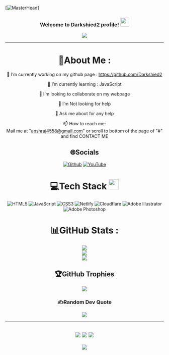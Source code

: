 
[![MasterHead](https://user-images.githubusercontent.com/10498744/210012254-234538ff-d198-48aa-8964-37e6fd45d227.gif)]
<h3 align="center">
  Welcome to Darkshied2 profile!
  <img src="https://media.giphy.com/media/hvRJCLFzcasrR4ia7z/giphy.gif" width="28">
</h3>
<p align="center">
  <a href="https://github.com/Darkshied2/Darkshied2k"><img src="https://readme-typing-svg.herokuapp.com?color=%2336BCF7&center=true&vCenter=true&lines=Hi+%2C+welcome+to+my+Github+page;I+am+Harsh;I+am+a+College+student;game+developer;Web+Dev;Crypto+Lover+%3C3"></a>
</p>

---
<div align="center">
  
# 💫About Me :
🔭 I’m currently working on my github page : https://github.com/Darkshied2
  
🌱 I’m currently learning : JavaScript

  👯 I’m looking to collaborate on my webpage

  🤔 I’m Not looking for help

  💬 Ask me about for any help

  📫 How to reach me:  
  Mail me at "anshraj4558@gmail.com" or 
  scroll to bottom of the page of "#" and find CONTACT ME

## 🌐Socials
[![Github](https://img.shields.io/badge/Github-%23FF4500.svg?logo=Github&logoColor=white)](https://github.com/Darkshied2) [![YouTube](https://img.shields.io/badge/YouTube-%23FF0000.svg?logo=YouTube&logoColor=white)](https://www.youtube.com/channel/UC3IdHQAccOmCTaohRS9S6_A)

# 💻Tech Stack <img src = "https://media2.giphy.com/media/QssGEmpkyEOhBCb7e1/giphy.gif?cid=ecf05e47a0n3gi1bfqntqmob8g9aid1oyj2wr3ds3mg700bl&rid=giphy.gif" width = 32px> 
![HTML5](https://img.shields.io/badge/html5-%23E34F26.svg?style=for-the-badge&logo=html5&logoColor=white) ![JavaScript](https://img.shields.io/badge/javascript-%23323330.svg?style=for-the-badge&logo=javascript&logoColor=%23F7DF1E) ![CSS3](https://img.shields.io/badge/css3-%231572B6.svg?style=for-the-badge&logo=css3&logoColor=white) ![Netlify](https://img.shields.io/badge/netlify-%23000000.svg?style=for-the-badge&logo=netlify&logoColor=#00C7B7) ![Cloudflare](https://img.shields.io/badge/Cloudflare-F38020?style=for-the-badge&logo=Cloudflare&logoColor=white)  ![Adobe Illustrator](https://img.shields.io/badge/adobeillustrator-%23FF9A00.svg?style=for-the-badge&logo=adobeillustrator&logoColor=white) ![Adobe Photoshop](https://img.shields.io/badge/adobephotoshop-%2331A8FF.svg?style=for-the-badge&logo=adobephotoshop&logoColor=white)

 # 📊GitHub Stats :
![](https://github-readme-stats.vercel.app/api?username=Darkshied2&theme=radical&hide_border=false&include_all_commits=false&count_private=false)<br/>
![](https://github-readme-streak-stats.herokuapp.com/?user=Darkshied2&theme=radical&hide_border=false)<br/>
![](https://github-readme-stats.vercel.app/api/top-langs/?username=Darkshied2&theme=radical&hide_border=false&include_all_commits=false&count_private=false&layout=compact)

## 🏆GitHub Trophies
<img src="https://camo.githubusercontent.com/a575f5f00a8bcd492b9fcce7c2c1305139306392e4b2d96479fa6a02b4758646/68747470733a2f2f6769746875622d70726f66696c652d74726f7068792e76657263656c2e6170702f3f757365726e616d653d72796f2d6d6126636f6c756d6e3d362672616e6b3d5353532c53532c532c4141412c41412c412c422c43" data-canonical-src="https://github-profile-trophy.vercel.app/?username=ryo-ma&amp;column=6&amp;rank=SS,SS,S,AAA,AA,A,B,C" style="max-width: 100%;">


### ✍️Random Dev Quote
![](https://quotes-github-readme.vercel.app/api?type=horizontal&theme=merko)

---
![](https://forthebadge.com/images/badges/powered-by-black-magic.svg)
![](http://ForTheBadge.com/images/badges/built-by-developers.svg)
![](https://forthebadge.com/images/badges/uses-brains.svg)
---
![](https://komarev.com/ghpvc/?username=Darkshied2&label=Visitors+Count&color=brightgreen)
</div>
